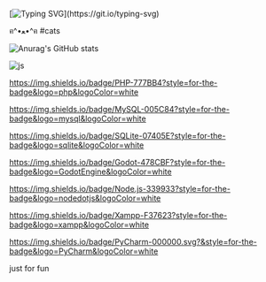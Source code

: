 [![Typing SVG](https://readme-typing-svg.demolab.com?font=Fira+Code&pause=1000&color=00FF00&width=435&lines=Hello!+Its+me+Machine%2C+I+am+Cyber...)](https://git.io/typing-svg)



 ฅ^•ﻌ•^ฅ
#cats

![Anurag's GitHub stats](https://github-readme-stats.vercel.app/api?username=Nikkwo&show_icons=true&theme=tokyonight)

![js](https://img.shields.io/badge/JavaScript-F7DF1E?style=for-the-badge&logo=javascript&logoColor=black)

https://img.shields.io/badge/PHP-777BB4?style=for-the-badge&logo=php&logoColor=white

https://img.shields.io/badge/MySQL-005C84?style=for-the-badge&logo=mysql&logoColor=white

https://img.shields.io/badge/SQLite-07405E?style=for-the-badge&logo=sqlite&logoColor=white

https://img.shields.io/badge/Godot-478CBF?style=for-the-badge&logo=GodotEngine&logoColor=white

https://img.shields.io/badge/Node.js-339933?style=for-the-badge&logo=nodedotjs&logoColor=white

https://img.shields.io/badge/Xampp-F37623?style=for-the-badge&logo=xampp&logoColor=white

https://img.shields.io/badge/PyCharm-000000.svg?&style=for-the-badge&logo=PyCharm&logoColor=white

just for fun
